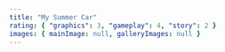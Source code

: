 ```yaml
---
title: "My Summer Car"
rating: { "graphics": 3, "gameplay": 4, "story": 2 }
images: { mainImage: null, galleryImages: null }
---
```

